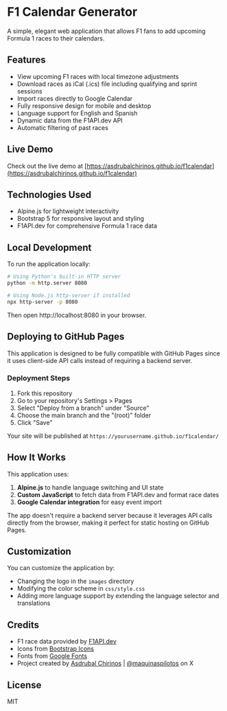 # F1 Calendar Generator

A simple, elegant web application that allows F1 fans to add upcoming Formula 1 races to their calendars.

## Features

- View upcoming F1 races with local timezone adjustments
- Download races as iCal (.ics) file including qualifying and sprint sessions
- Import races directly to Google Calendar
- Fully responsive design for mobile and desktop
- Language support for English and Spanish
- Dynamic data from the F1API.dev API
- Automatic filtering of past races

## Live Demo

Check out the live demo at [https://asdrubalchirinos.github.io/f1calendar](https://asdrubalchirinos.github.io/f1calendar)

## Technologies Used

- Alpine.js for lightweight interactivity
- Bootstrap 5 for responsive layout and styling
- F1API.dev for comprehensive Formula 1 race data

## Local Development

To run the application locally:

```bash
# Using Python's built-in HTTP server
python -m http.server 8080

# Using Node.js http-server if installed
npx http-server -p 8080
```

Then open http://localhost:8080 in your browser.

## Deploying to GitHub Pages

This application is designed to be fully compatible with GitHub Pages since it uses client-side API calls instead of requiring a backend server.

### Deployment Steps

1. Fork this repository
2. Go to your repository's Settings > Pages
3. Select "Deploy from a branch" under "Source"
4. Choose the main branch and the "(root)" folder
5. Click "Save"

Your site will be published at `https://yourusername.github.io/f1calendar/`

## How It Works

This application uses:

1. **Alpine.js** to handle language switching and UI state
2. **Custom JavaScript** to fetch data from F1API.dev and format race dates
3. **Google Calendar integration** for easy event import

The app doesn't require a backend server because it leverages API calls directly from the browser, making it perfect for static hosting on GitHub Pages.

## Customization

You can customize the application by:

- Changing the logo in the `images` directory
- Modifying the color scheme in `css/style.css`
- Adding more language support by extending the language selector and translations

## Credits

- F1 race data provided by [F1API.dev](https://f1api.dev/)
- Icons from [Bootstrap Icons](https://icons.getbootstrap.com/)
- Fonts from [Google Fonts](https://fonts.google.com/)
- Project created by [Asdrubal Chirinos](https://github.com/asdrubalchirinos) | [@maquinaspilotos](https://twitter.com/maquinaspilotos) on X

## License

MIT 